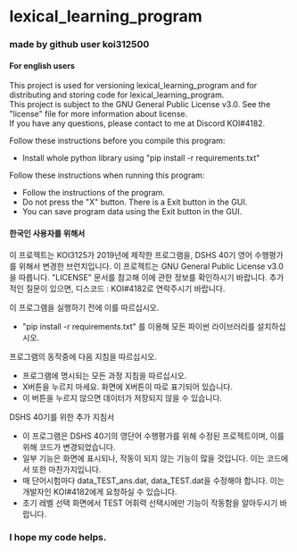 # lexical_learning_program
### made by github user koi312500

#### For english users

This project is used for versioning lexical_learning_program and for distributing and storing code for lexical_learning_program.  
This project is subject to the GNU General Public License v3.0. See the "license" file for more information about license.  
If you have any questions, please contact to me at Discord KOI#4182.

Follow these instructions before you compile this program:
+ Install whole python library using "pip install -r requirements.txt"

Follow these instructions when running this program:

+ Follow the instructions of the program.
+ Do not press the "X" button. There is a Exit button in the GUI.
+ You can save program data using the Exit button in the GUI.


#### 한국인 사용자를 위해서
이 프로젝트는 KOI3125가 2019년에 제작한 프로그램을, DSHS 40기 영어 수행평가를 위해서 변경한 브런치입니다.
이 프로젝트는 GNU General Public License v3.0을 따릅니다. "LICENSE" 문서를 참고해 이에 관한 정보를 확인하시기 바랍니다.
추가적인 질문이 있으면, 디스코드 : KOI#4182로 연락주시기 바랍니다.

이 프로그램을 실행하기 전에 이를 따르십시오.
+ "pip install -r requirements.txt" 를 이용해 모든 파이썬 라이브러리를 설치하십시오.

프로그램의 동작중에 다음 지침을 따르십시오.
+ 프로그램에 명시되는 모든 과정 지침을 따르십시오.
+ X버튼을 누르지 마세요. 화면에 X버튼이 따로 표기되어 있습니다.
+ 이 버튼을 누르지 않으면 데이터가 저장되지 않을 수 있습니다.

DSHS 40기를 위한 추가 지침서
+ 이 프로그램은 DSHS 40기의 영단어 수행평가를 위해 수정된 프로젝트이며, 이를 위해 코드가 변경되었습니다.
+ 일부 기능은 화면에 표시되나, 작동이 되지 않는 기능이 많을 것입니다. 이는 코드에서 또한 마찬가지입니다.
+ 매 단어시험마다 data_TEST_ans.dat, data_TEST.dat을 수정해야 합니다. 이는 개발자인 KOI#4182에게 요청하실 수 있습니다.
+ 초기 레벨 선택 화면에서 TEST 어휘력 선택시에만 기능이 작동함을 알아두시기 바랍니다.


### I hope my code helps.
